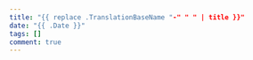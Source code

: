 ```yaml
---
title: "{{ replace .TranslationBaseName "-" " " | title }}"
date: "{{ .Date }}"
tags: []
comment: true
---
```

